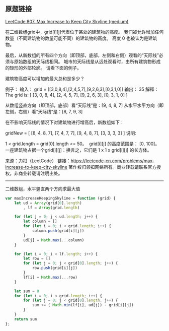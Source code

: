 ## 原题链接

[LeetCode 807. Max Increase to Keep City Skyline (medium)](https://leetcode-cn.com/problems/max-increase-to-keep-city-skyline/)

在二维数组grid中，grid[i][j]代表位于某处的建筑物的高度。 我们被允许增加任何数量（不同建筑物的数量可能不同）的建筑物的高度。 高度 0 也被认为是建筑物。

最后，从新数组的所有四个方向（即顶部，底部，左侧和右侧）观看的“天际线”必须与原始数组的天际线相同。 城市的天际线是从远处观看时，由所有建筑物形成的矩形的外部轮廓。 请看下面的例子。

建筑物高度可以增加的最大总和是多少？

例子：
输入： grid = [[3,0,8,4],[2,4,5,7],[9,2,6,3],[0,3,1,0]]
输出： 35
解释： 
The grid is:
[ [3, 0, 8, 4], 
  [2, 4, 5, 7],
  [9, 2, 6, 3],
  [0, 3, 1, 0] ]

从数组竖直方向（即顶部，底部）看“天际线”是：[9, 4, 8, 7]
从水平水平方向（即左侧，右侧）看“天际线”是：[8, 7, 9, 3]

在不影响天际线的情况下对建筑物进行增高后，新数组如下：

gridNew = [ [8, 4, 8, 7],
            [7, 4, 7, 7],
            [9, 4, 8, 7],
            [3, 3, 3, 3] ]
说明:

1 < grid.length = grid[0].length <= 50。
 grid[i][j] 的高度范围是： [0, 100]。
一座建筑物占据一个grid[i][j]：换言之，它们是 1 x 1 x grid[i][j] 的长方体。

来源：力扣（LeetCode）
链接：https://leetcode-cn.com/problems/max-increase-to-keep-city-skyline
著作权归领扣网络所有。商业转载请联系官方授权，非商业转载请注明出处。

----

二维数组，水平竖直两个方向求最大值

```javascript
var maxIncreaseKeepingSkyline = function (grid) {
    let ud = Array(grid[0].length)
        , lf = Array(grid.length)

    for (let j = 0; j < ud.length; j++) {
        let column = []
        for (let i = 0; i < grid.length; i++) {
            column.push(grid[i][j])
        }
        ud[j] = Math.max(...column)
    }

    for (let i = 0; i < lf.length; i++) {
        let row = []
        for (let j = 0; j < grid[0].length; j++) {
            row.push(grid[i][j])
        }
        lf[i] = Math.max(...row)
    }

    let sum = 0
    for (let i = 0; i < grid.length; i++) {
        for (let j = 0; j < grid[0].length; j++) {
            sum += ( Math.min(lf[i], ud[j]) - grid[i][j])
        }
    }
    return sum
};
```
